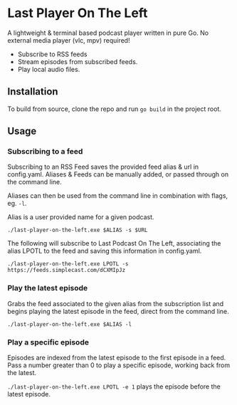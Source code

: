 # Last Player On The Left
A lightweight & terminal based podcast player written in pure Go.
No external media player (vlc, mpv) required!

- Subscribe to RSS feeds
- Stream episodes from subscribed feeds.
- Play local audio files.

## Installation
To build from source, clone the repo and run `go build` in the project root.

## Usage

### Subscribing to a feed
Subscribing to an RSS Feed saves the provided feed alias & url in config.yaml.
Aliases & Feeds can be manually added, or passed through on the command line.

Aliases can then be used from the command line in combination with flags, eg. `-l`.

Alias is a user provided name for a given podcast.

`./last-player-on-the-left.exe $ALIAS -s $URL`

The following will subscribe to Last Podcast On The Left, associating the alias LPOTL to the feed and saving this information in config.yaml.

`./last-player-on-the-left.exe LPOTL -s https://feeds.simplecast.com/dCXMIpJz`

### Play the latest episode
Grabs the feed associated to the given alias from the subscription list and begins playing the latest episode in the feed, direct from the command line.

`./last-player-on-the-left.exe $ALIAS -l`

### Play a specific episode
Episodes are indexed from the latest episode to the first episode in a feed. Pass a number greater than 0 to play a specific episode, working back from the latest.

`./last-player-on-the-left.exe LPOTL -e 1` plays the episode before the latest episode.
